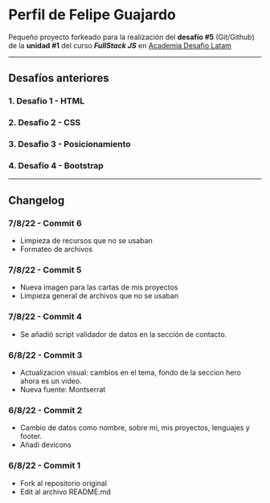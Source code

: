 # Perfil de Felipe Guajardo

Pequeño proyecto forkeado para la realización del **desafío #5** (Git/Github) de la **unidad #1** del curso **_FullStack JS_** en [Academia Desafio Latam]

---

## Desafíos anteriores

### 1. Desafio 1 - HTML

### 2. Desafio 2 - CSS

### 3. Desafio 3 - Posicionamiento

### 4. Desafio 4 - Bootstrap

---

## Changelog

### 7/8/22 - Commit 6

- Limpieza de recursos que no se usaban
- Formateo de archivos

### 7/8/22 - Commit 5

- Nueva imagen para las cartas de mis proyectos
- Limpieza general de archivos que no se usaban

### 7/8/22 - Commit 4

- Se añadió script validador de datos en la sección de contacto.

### 6/8/22 - Commit 3

- Actualizacion visual: cambios en el tema, fondo de la seccion hero ahora es un video.
- Nueva fuente: Montserrat

### 6/8/22 - Commit 2

- Cambio de datos como nombre, sobre mi, mis proyectos, lenguajes y footer.
- Añadi devicons

### 6/8/22 - Commit 1

- Fork al repositorio original
- Edit al archivo README.md

[academia desafio latam]: https://desafiolatam.com/

